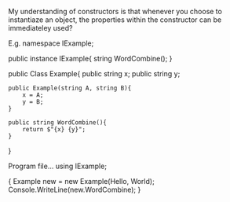 My understanding of constructors is that whenever you choose to instantiaze an object, the properties within the constructor can be immediateley used?

E.g. 
namespace IExample;

public instance IExample{
    string WordCombine();
}

public Class Example{
    public string x;
    public string y;
    
    public Example(string A, string B){
        x = A;
        y = B;
    }

    public string WordCombine(){
        return $"{x} {y}";
    }
}

Program file...
using IExample;

{
Example new = new Example(Hello, World);
Console.WriteLine(new.WordCombine);
}
